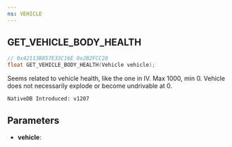 ```yaml
---
ns: VEHICLE
---
```

## GET_VEHICLE_BODY_HEALTH

```c
// 0x42113B857E33C16E 0x2B2FCC28
float GET_VEHICLE_BODY_HEALTH(Vehicle vehicle);
```

Seems related to vehicle health, like the one in IV.
Max 1000, min 0.
Vehicle does not necessarily explode or become undrivable at 0.

```
NativeDB Introduced: v1207
```

## Parameters
* **vehicle**:
